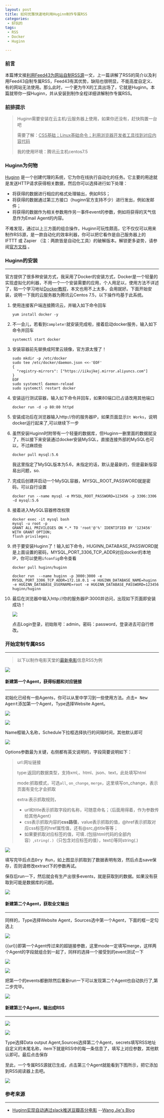 ```yaml
---
layout: post
title: 如何优雅快速地利用Huginn制作专属RSS
categories:
 - 好玩的
tags:
 - RSS
 - Docker
 - Huginn

---
```


###  前言

本篇博文接[利用Feed43为网站自制RSS源](https://jianger.space/take-advantage-of-feed43-to-custom-rss/)一文，上一篇讲解了RSS的简介以及利用Feed43自制专属RSS，Feed43有其优势，缺陷也很明显，不能高度自定义、有的网站无法使用。那么此时，一个更为牛X的工具出场了，它就是Huginn。本篇就带你一探Huginn，并从安装到制作全程详细讲解制作专属RSS。

<!-- more -->

### 前排提示

> Huginn需要安装在云主机/云服务器上使用，如果你还没有，赶快购置一台吧
>
> 需要了解：<u>CSS基础；Linux基础命令；利用浏览器开发者工具找到对应内容代码</u>
>
> 我的使用环境：腾讯云主机centos7.5



### Huginn为何物

[Huginn](https://github.com/huginn/huginn) 是一个创建代理的系统，它为你在线执行自动化的任务。它主要的用途就是发送HTTP请求获得相关数据，然后你可以选择进行如下处理：

- 将获得的数据进行相应的格式处理输出，例如RSS；
- 将获得的数据通过第三方接口（huginn官方支持不少）进行发出，例如发邮件；
- 将获得的数据作为相关参数用作另一事件event的参数，例如将获得的天气信息作为Email Agent的内容。

不难发现，通过以上三方面的组合操作，Huginn可玩性颇高，它不仅仅可以用来制作RSS源，是一款自动化的效率利器，你可以把它看作是自己服务器上的 IFTTT 或 Zapier （注：两款皆是自动化工具）的破解版本。解锁更多姿势，请参阅[官方文档](https://github.com/huginn/huginn) 。



### Huginn的安装

---

官方提供了很多种安装方式，我采用了Docker的安装方式，Docker是一个轻量的实现虚拟化的利器，不用一个一个安装需要的应用，个人用足以，使用方法不详述了，贴一个学习地址[Docker教程](http://www.baidu.com/link?url=sGzkYAT0i-FJpZobSUTkUzYlXWlmLEg82ZchlUAiznx1JcFsoELMKKrlXRsuiXyGIoMuOgpKazt7sEtfky1ZL_&wd=&eqid=eed6dca6000ef600000000065e0759d5)，本文也用不上太多，会用就好。下面开始安装，说明一下我的云服务器为腾讯云Centos 7.5，以下操作均基于此系统。

1. 使用连接客户端连接腾讯云，并输入如下命令回车

   ```
   yum install docker -y
   ```

2. 不一会儿，若看到`Complete!`就安装完成啦，接着启动docker服务，输入如下命令并回车

   ```
   systemctl start docker
   ```

3. 安装容器前先替换成阿里云镜像，官方源太慢了！

   ```
   sudo mkdir -p /etc/docker
   sudo tee /etc/docker/daemon.json <<-'EOF'
   {
     "registry-mirrors": ["https://iikujkej.mirror.aliyuncs.com"]
   }
   EOF
   sudo systemctl daemon-reload
   sudo systemctl restart docker
   ```

4. 安装运行测试容器，输入如下命令并回车，如果80端口已占请改用其他端口

   ```
   docker run -d -p 80:80 httpd
   ```

5. 安装成功后在浏览器输入http://你的服务器IP，如果页面显示`It Works`，说明docker运行起来了,可以继续下一步

6. 虽然安装Huginn时附带有一个轻量的数据库，但Huginn一删里面的数据就没了，所以接下来安装通过docker安装MySQL，直接连接外部的MySQL也可以，不过麻烦些

   ```
   docker pull mysql:5.6
   ```

   我这里指定了MySQL版本为5.6，未指定的话，默认是最新的，但是最新版容易出问题，so.

7. 完成后创建并启动一个MySQL容器，MYSQL_ROOT_PASSWORD就是密码，可以自行设置

   ```
   docker run --name mysql -e MYSQL_ROOT_PASSWORD=123456 -p 3306:3306 -d mysql:5.6
   ```

8. 接着进入MySQL容器修改权限

   ```
   docker exec -it mysql bash
   mysql -u root -p
   GRANT ALL PRIVILEGES ON *.* TO 'root'@'%' IDENTIFIED BY '123456' WITH GRANT OPTION;
   flush privileges;
   ```

9. 终于要安装Huginn了！输入如下命令，HUGINN_DATABASE_PASSWORD就是上面设置的密码，MYSQL_PORT_3306_TCP_ADDR对应docker的本地IP，你可以使用`ifconfig`命令查看

   ```
   docker pull huginn/huginn 
   
   docker run  --name huginn -p 3000:3000 -e MYSQL_PORT_3306_TCP_ADDR=172.18.0.1 -e HUGINN_DATABASE_NAME=huginn -e HUGINN_DATABASE_USERNAME=root -e HUGINN_DATABASE_PASSWORD=123456 huginn/huginn
   ```

10. 最后在浏览器中输入http://你的服务器IP:3000并访问，出现如下页面即安装成功！

    ![](https://article-1300776923.cos.ap-chengdu.myqcloud.com/Huginn%E5%88%B6%E4%BD%9CRSS/Huginn.PNG)

    点击Login登录，初始账号：admin，密码：password，登录进去可自行修改。





### 开始定制专属RSS

------

> 以下以制作电影天堂的[最新电影](https://www.dytt8.net/html/gndy/dyzz/index.html)信息RSS为例

![](https://article-1300776923.cos.ap-chengdu.myqcloud.com/Huginn%E5%88%B6%E4%BD%9CRSS/Huginn1.PNG)



#### 新建第一个Agent，获得标题和对应链接

------

初始化已经有一些Agents，你可以从里中学习到一些使用方法。点击<kbd>+ New Agent</kbd>添加第一个Agent，Type选择Website Agent。

![](https://article-1300776923.cos.ap-chengdu.myqcloud.com/Huginn%E5%88%B6%E4%BD%9CRSS/Huginn2.PNG)



![](https://article-1300776923.cos.ap-chengdu.myqcloud.com/Huginn%E5%88%B6%E4%BD%9CRSS/Huginn3.PNG)

Name框输入名称，Schedule下拉框选择执行的间隔时间，其他默认即可

![](https://article-1300776923.cos.ap-chengdu.myqcloud.com/Huginn%E5%88%B6%E4%BD%9CRSS/Huginn4.PNG)

Options参数最为关键，右侧都有英文说明的，字段简要说明如下：

> url:网址链接
>
> type:返回的数据类型，支持xml,、html、json、text，此处填写html
>
> mode:抓取模式，可选`all`, `on_change`,  `merge`，这里填写on_change，表示页面有变化才会抓取
>
> extra:表示抓取规则，
>
> - url和title表示抓取字段的名称，可随意命名；（后面用得着，作为参数传给其他Agent）
> - css表示抓取内容的**css路径**，value表示抓取的值，@href表示抓取对应css标签的href属性值，还有@src,@title等等；
> - 如果要抓取对应标签的值，可填`.`(包括html代码的全部内容）,`string(.)`（只包含对应标签的值），text()等同string(.)



![](https://article-1300776923.cos.ap-chengdu.myqcloud.com/Huginn%E5%88%B6%E4%BD%9CRSS/Huginn5.PNG)

填写完毕后点击<kbd>Dry Run</kbd>，如上图显示抓取到了数据表明有效，然后点击save保存，否则请修改extract下的参数再试。

保存后run一下，然后就会有生产出很多events，就是获取到的数据。如果没有获取到可能是数据库的问题。

![](https://article-1300776923.cos.ap-chengdu.myqcloud.com/Huginn%E5%88%B6%E4%BD%9CRSS/events.PNG)





#### 新建第二个Agent，获取全文输出

---

同样的，Type选择Website Agent，Sources选中第一个Agent，下面的框一定勾选上

![](https://article-1300776923.cos.ap-chengdu.myqcloud.com/Huginn%E5%88%B6%E4%BD%9CRSS/Huginn6.PNG)

{{url}}即第一个Agent传过来的超链接参数，这里mode一定填写merge，这样两个Agent的字段就组合到一起了，同样的选择一个接受到的event测试一下

![](https://article-1300776923.cos.ap-chengdu.myqcloud.com/Huginn%E5%88%B6%E4%BD%9CRSS/Huginn7.PNG)

![](https://article-1300776923.cos.ap-chengdu.myqcloud.com/Huginn%E5%88%B6%E4%BD%9CRSS/Huginn8.PNG)

把第一个的events都删除然后重新run一下可以发现第二个Agent也自动执行了,第二步完毕。

![](https://article-1300776923.cos.ap-chengdu.myqcloud.com/Huginn%E5%88%B6%E4%BD%9CRSS/Huginn9.PNG)





#### 新建第三个Agent，输出成RSS

---

![](https://article-1300776923.cos.ap-chengdu.myqcloud.com/Huginn%E5%88%B6%E4%BD%9CRSS/Huginn10.PNG)

![](https://article-1300776923.cos.ap-chengdu.myqcloud.com/Huginn%E5%88%B6%E4%BD%9CRSS/Huginn11.PNG)

Type选择Data output Agent,Sources选择第二个Agent，secrets填写RSS地址自定义的末尾名称，item下就是RSS中的每一条信息了，填写上对应参数，其他默认即可。最后点击保存

至此，一个专属RSS源就已生成，点击第三个Agent就能看到下图所示，把它添加到RSS阅读器上去吧。

![](https://article-1300776923.cos.ap-chengdu.myqcloud.com/Huginn%E5%88%B6%E4%BD%9CRSS/Huginn12.PNG)



### 参考来源

---

- [Huginn实现自动通过slack推送豆瓣高分电影](https://blog.wangjiegulu.com/2018/04/03/huginn_douban_high_score_movies_and_slack/)	--[Wang Jie's Blog](https://blog.wangjiegulu.com/)


